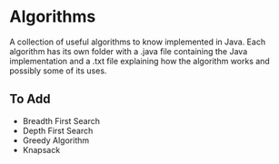 # Algorithms
A collection of useful algorithms to know implemented in Java. Each algorithm has its own folder with a .java file containing the Java implementation and a .txt file explaining how the algorithm works and possibly some of its uses.

## To Add
* Breadth First Search
* Depth First Search
* Greedy Algorithm
* Knapsack
